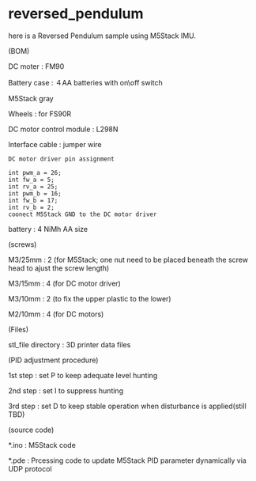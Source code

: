 # reversed_pendulum

here is a Reversed Pendulum sample using M5Stack IMU.

(BOM)

DC moter : FM90

Battery case : ４AA batteries with on\off switch

M5Stack gray

Wheels : for FS90R

DC motor control module : L298N

Interface cable : jumper wire

    DC motor driver pin assignment

    int pwm_a = 26;
    int fw_a = 5;
    int rv_a = 25;
    int pwm_b = 16;
    int fw_b = 17;
    int rv_b = 2;
    coonect M5Stack GND to the DC motor driver

battery : 4 NiMh AA size

(screws)

M3/25mm : 2 (for M5Stack; one nut need to be placed beneath the screw head to ajust the screw length)

M3/15mm : 4 (for DC motor driver)

M3/10mm : 2 (to fix the upper plastic to the lower)

M2/10mm : 4 (for DC motors)

(Files)

stl_file directory : 3D printer data files

(PID adjustment procedure)

1st step : set P to keep adequate level hunting

2nd step : set I to suppress hunting

3rd step : set D to keep stable operation when disturbance is applied(still TBD)

(source code)

*.ino : M5Stack code

*.pde : Prcessing code to update M5Stack PID parameter dynamically via UDP protocol
